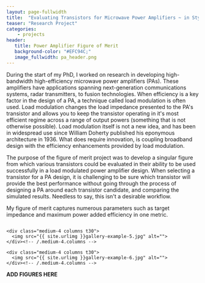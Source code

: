 ```yaml
---
layout: page-fullwidth
title:  "Evaluating Transistors for Microwave Power Amplifiers ~ in Style!"
teaser: "Research Project"
categories:
    - projects
header:
   title: Power Amplifier Figure of Merit
   background-color: "#EFC94C;"
   image_fullwidth: pa_header.png
---
```


During the start of my PhD, I worked on research in developing high-bandwidth high-efficiency
microwave power amplifiers (PAs). These amplifiers have applications spanning next-generation
communications systems, radar transmitters, to fusion technologies. When efficiency is a key
factor in the design of a PA, a technique called load modulation is often used. Load modulation
changes the load impedance presented to the PA's transistor and allows you to keep the transistor 
operating in it's most efficient regime across a range of output powers (something that is not otherwise possible).
Load modulation itself is not a new idea, and has been in widespread use since William Doherty published his
eponymous architecture in 1936. What does require innovation, is coupling broadband design with
the efficiency enhancements provided by load modulation. 

The purpose of the figure of merit project was to develop a singular figure from which various transistors
could be evaluated in their ability to be used successfully in a load modulated power amplifier design.
When selecting a transistor for a PA design, it is challenging to be sure which transistor will provide
the best performance without going through the process of designing a PA around each transistor candidate,
and comparing the simulated results. Needless to say, this isn't a desirable workflow.

My figure of merit captures numerous parameters such as target impedance and maximum power added efficiency in
one metric.

<div class="row">
    <div class="medium-4 columns t30">
    <img src="{{ site.urlimg }}gallery-example-4.jpg" alt="">
    </div><!-- /.medium-4.columns -->

    <div class="medium-4 columns t30">
      <img src="{{ site.urlimg }}gallery-example-5.jpg" alt="">
    </div><!-- /.medium-4.columns -->

    <div class="medium-4 columns t30">
      <img src="{{ site.urlimg }}gallery-example-6.jpg" alt="">
    </div><!-- /.medium-4.columns -->

</div><!-- /.row -->

**ADD FIGURES HERE**
